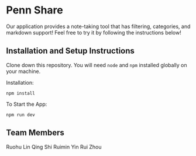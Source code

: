 
# Penn Share

Our application provides a note-taking tool that has filtering, categories, and markdown support!  Feel free to try it by following the instructions below!

## Installation and Setup Instructions

Clone down this repository. You will need `node` and `npm` installed globally on your machine.

Installation:

`npm install`

To Start the App:

`npm run dev`

## Team Members

Ruohu Lin
Qing Shi
Ruimin Yin
Rui Zhou
